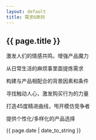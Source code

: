 ```yaml
---
layout: default
title: 需求6原则
---
```


<h2>{{ page.title }}</h2>

<p>激发人们的情感共鸣，增强产品魔力</p>
<p>从日常生活的麻烦事里面提炼需求</p>
<p>构建与产品相配合的背景因素和条件</p>
<p>寻找触动人心，激发购买行为的力量</p>
<p>打造45度精进曲线，甩开模仿竞争者</p>
<p>提供个性化/多样化的产品选择</p>

<p>{{ page.date | date_to_string }}</p>
